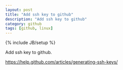 ```yaml
---
layout: post
title: "Add ssh key to github"
description: "Add ssh key to github"
category: github
tags: [github, linux]
---
```

{% include JB/setup %}

Add ssh key to github.

<!--more-->

https://help.github.com/articles/generating-ssh-keys/


